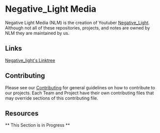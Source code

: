 # Negative_Light Media

Negative Light Media (NLM) is the creation of Youtuber [Negative_Light](https://youtube.com/@Negative_Light). Although not all of these repositories, projects, and notes are owned by NLM they are maintained by us.

## Links
[Negative_light's Linktree](linktr.ee/Negative_light)

## Contributing

Please see our [Contributing](/CONTRIBUTING.md) for general guidelines on how to contribute to our projects. Each Team and Project have their own contributing files that may override sections of this contributing file.

## Resources
** This Section is in Progress **


<!--

**Here are some ideas to get you started:**

🙋‍♀️ A short introduction - what is your organization all about?
🌈 Contribution guidelines - how can the community get involved?
👩‍💻 Useful resources - where can the community find your docs? Is there anything else the community should know?
🍿 Fun facts - what does your team eat for breakfast?
🧙 Remember, you can do mighty things with the power of [Markdown](https://docs.github.com/github/writing-on-github/getting-started-with-writing-and-formatting-on-github/basic-writing-and-formatting-syntax)
-->
